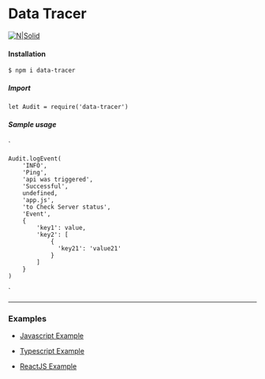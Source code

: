# Data Tracer

[![N|Solid](https://video.oznoz.com/media/brands/property_logo/1421940829_S1_AlienMonkeys_logo.png)]()


#### Installation

`$ npm i data-tracer`

##### Import 

`let Audit = require('data-tracer')`


##### Sample usage

`

    Audit.logEvent(
        'INFO',
        'Ping',
        'api was triggered',
        'Successful',
        undefined,
        'app.js',
        'to Check Server status',
        'Event',
        {
            'key1': value,
            'key2': [
                {
                  'key21': 'value21'
                }
            ]
        }
    )
`

----------
    
### Examples
 * [Javascript Example](https://github.com/SAshwinAchu10/data-tracer/tree/master/examples/javascript) 

 * [Typescript Example](https://github.com/SAshwinAchu10/data-tracer/tree/master/examples/typescript)

 * [ReactJS Example](https://github.com/SAshwinAchu10/data-tracer/tree/master/examples/react)